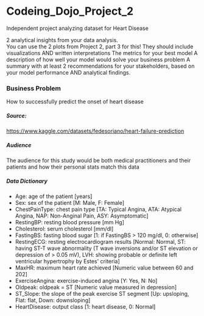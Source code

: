 # Codeing_Dojo_Project_2
Independent project analyzing dataset for Heart Disease


2 analytical insights from your data analysis.  
You can use the 2 plots from Project 2, part 3 for this!
They should include visualizations AND written interpretations
The metrics for your best model
A description of how well your model would solve your business problem
A summary with at least 2 recommendations for your stakeholders, based on your model performance AND analytical findings.

### Business Problem
How to successfully predict the onset of heart disease

##### Source:
https://www.kaggle.com/datasets/fedesoriano/heart-failure-prediction

##### Audience
The audience for this study would be both medical practitioners and their patients and how their personal stats match this data

##### Data Dictionary

*  Age: age of the patient [years]
*  Sex: sex of the patient [M: Male, F: Female]
*  ChestPainType: chest pain type [TA: Typical Angina, ATA: Atypical Angina, NAP: Non-Anginal Pain, ASY: Asymptomatic]
*  RestingBP: resting blood pressure [mm Hg]
*  Cholesterol: serum cholesterol [mm/dl]
*  FastingBS: fasting blood sugar [1: if FastingBS > 120 mg/dl, 0: otherwise]
*  RestingECG: resting electrocardiogram results [Normal: Normal, ST: having ST-T wave abnormality (T wave inversions and/or ST elevation or depression of > 0.05 mV), LVH: showing probable or definite left ventricular hypertrophy by Estes' criteria]
*  MaxHR: maximum heart rate achieved [Numeric value between 60 and 202]
*  ExerciseAngina: exercise-induced angina [Y: Yes, N: No]
*  Oldpeak: oldpeak = ST [Numeric value measured in depression]
*  ST_Slope: the slope of the peak exercise ST segment [Up: upsloping, Flat: flat, Down: downsloping]
*  HeartDisease: output class [1: heart disease, 0: Normal]


